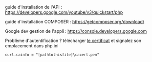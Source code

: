 
guide d'installation de l'API : https://developers.google.com/youtube/v3/quickstart/php

guide d'installation COMPOSER : https://getcomposer.org/download/

Google dev gestion de l'appli : https://console.developers.google.com

Problème d'autentification ? télécharger [le certificat](http://curl.haxx.se/ca/cacert.pem)
et signalez son emplacement dans php.ini 

    curl.cainfo = "[pathtothisfile]\cacert.pem"